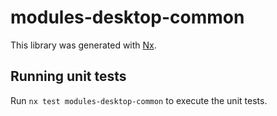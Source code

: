 # modules-desktop-common

This library was generated with [Nx](https://nx.dev).

## Running unit tests

Run `nx test modules-desktop-common` to execute the unit tests.
